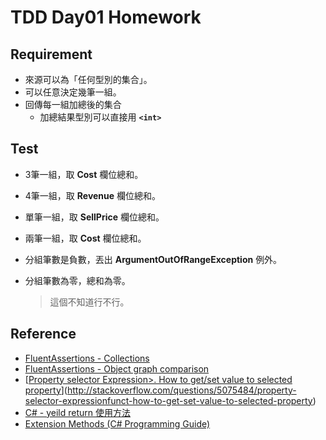 # TDD Day01 Homework



## Requirement

- 來源可以為「任何型別的集合」。
- 可以任意決定幾筆一組。
- 回傳每一組加總後的集合
  - 加總結果型別可以直接用 **`<int>`**

## Test

- 3筆一組，取 **Cost** 欄位總和。

- 4筆一組，取 **Revenue** 欄位總和。

- 單筆一組，取 **SellPrice** 欄位總和。

- 兩筆一組，取 **Cost** 欄位總和。

- 分組筆數是負數，丟出 **ArgumentOutOfRangeException** 例外。

- 分組筆數為零，總和為零。

  > 這個不知道行不行。

## Reference

- [FluentAssertions - Collections](https://github.com/dennisdoomen/fluentassertions/wiki#collections)
- [FluentAssertions - Object graph comparison](https://github.com/dennisdoomen/fluentassertions/wiki#object-graph-comparison)
- [[Property selector Expression>. How to get/set value to selected property](http://stackoverflow.com/questions/5075484/property-selector-expressionfunct-how-to-get-set-value-to-selected-property)](http://stackoverflow.com/questions/5075484/property-selector-expressionfunct-how-to-get-set-value-to-selected-property)
- [C# - yeild return 使用方法](http://limitedcode.blogspot.tw/2014/07/c-yeild.html)
- [Extension Methods (C# Programming Guide)](https://msdn.microsoft.com/en-us/library/bb383977.aspx)